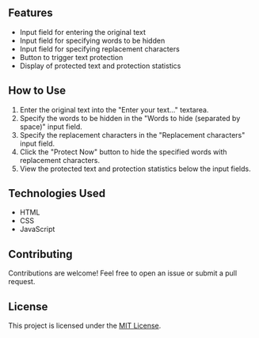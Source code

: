 ## Features

- Input field for entering the original text
- Input field for specifying words to be hidden
- Input field for specifying replacement characters
- Button to trigger text protection
- Display of protected text and protection statistics

## How to Use

1. Enter the original text into the "Enter your text..." textarea.
2. Specify the words to be hidden in the "Words to hide (separated by space)" input field.
3. Specify the replacement characters in the "Replacement characters" input field.
4. Click the "Protect Now" button to hide the specified words with replacement characters.
5. View the protected text and protection statistics below the input fields.

## Technologies Used

- HTML
- CSS
- JavaScript

## Contributing

Contributions are welcome! Feel free to open an issue or submit a pull request.

## License

This project is licensed under the [MIT License](LICENSE).
